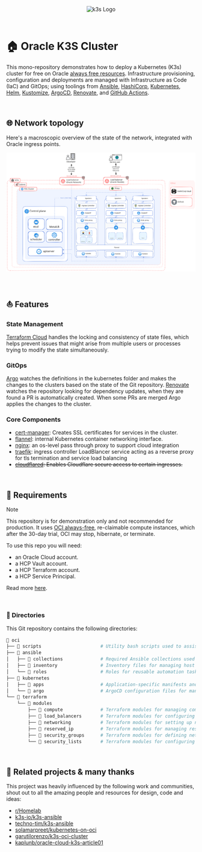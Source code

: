 <p align="center">
  <img src="https://garutilorenzo.github.io/images/k3s-logo-large.png?" alt="k3s Logo"/>
</p>

<br>

# 🏠 Oracle K3S Cluster

This mono-repository demonstrates how to deploy a Kubernetes (K3s) cluster for free on Oracle [always free resources](https://docs.oracle.com/en-us/iaas/Content/FreeTier/freetier_topic-Always_Free_Resources.htm).  Infrastructure provisioning, configuration and deployments are managed with Infrastructure as Code (IaC) and GitOps; using toolings from [Ansible](https://www.ansible.com/), [HashiCorp](https://www.hashicorp.com/), [Kubernetes](https://kubernetes.io/), [Helm](https://github.com/helm/helm), [Kustomize](https://kustomize.io/), [ArgoCD](https://github.com/argoproj/argo-cd), [Renovate](https://github.com/renovatebot/renovate), and [GitHub Actions](https://github.com/features/actions).

<br>

## 🌐 Network topology

Here's a macroscopic overview of the state of the network, integrated with Oracle ingress points.

![network](/docs/assets/drawings/topology.excalidraw.svg)

<br>

## ⛵ Features

### State Management
[Terraform Cloud](https://www.hashicorp.com/products/terraform) handles the locking and consistency of state files, which helps prevent issues that might arise from multiple users or processes trying to modify the state simultaneously.

### GitOps
[Argo](https://argo-cd.readthedocs.io/en/stable/) watches the definitions in the kubernetes folder and makes the changes to the clusters based on the state of the Git repository. [Renovate](https://github.com/renovatebot/renovate) watches the repository looking for dependency updates, when they are found a PR is automatically created. When some PRs are merged Argo applies the changes to the cluster.

### Core Components

- [cert-manager](https://github.com/cert-manager/cert-manager): Creates SSL certificates for services in the cluster.
- [flannel](https://github.com/flannel-io/flannel): internal Kubernetes container networking interface.
- [nginx](https://docs.nginx.com/nginx/admin-guide/web-server/reverse-proxy/): an os-level pass through proxy to support cloud integration
- [traefik](https://doc.traefik.io/traefik/): ingress controller LoadBlancer service acting as a reverse proxy for tls termination and service load balancing
- ~~[cloudflared](https://github.com/cloudflare/cloudflared): Enables Cloudflare secure access to certain ingresses.~~

<br>

## 🔧 Requirements

> [!NOTE]
>
> This repository is for demonstration only and not recommended for production. It uses [OCI always-free](https://docs.oracle.com/en-us/iaas/Content/FreeTier/freetier_topic-Always_Free_Resources.htm), re-claimable compute instances, which after the 30-day trial, OCI may stop, hibernate, or terminate.

To use this repo you will need:

* an Oracle Cloud account.
* a HCP Vault account.
* a HCP Terraform account.
* a HCP Service Principal.

Read more [here](/docs/0-setup.md).

<br> 

### 📁 Directories

This Git repository contains the following directories:

```zsh
📁 oci
├── 📁 scripts                      # Utility bash scripts used to assist in preparing credentials
├── 📁 ansible                      
│   ├── 📁 collections              # Required Ansible collections used across playbooks
│   ├── 📁 inventory                # Inventory files for managing host groups and variables
│   └── 📁 roles                    # Roles for reusable automation tasks
├── 📁 kubernetes                   
│   ├── 📁 apps                     # Application-specific manifests and configurations for Kubernetes
│   └── 📁 argo                     # ArgoCD configuration files for managing Kubernetes applications
└── 📁 terraform                    
    └── 📁 modules                  
        ├── 📁 compute              # Terraform modules for managing compute instances
        ├── 📁 load_balancers       # Terraform modules for configuring load balancers
        ├── 📁 networking           # Terraform modules for setting up network components
        ├── 📁 reserved_ip          # Terraform modules for managing reserved IP addresses
        ├── 📁 security_groups      # Terraform modules for defining network security groups
        └── 📁 security_lists       # Terraform modules for configuring network security lists 
```

<br>

## 🤙 Related projects & many thanks 

This project was heavily influenced by the following work and communities, shout out to all the amazing people and resources for design, code and ideas:

- [r/Homelab](https://www.reddit.com/r/homelab/)
- [k3s-io/k3s-ansible](https://github.com/k3s-io/k3s-ansible)
- [techno-tim/k3s-ansible](https://github.com/techno-tim/k3s-ansible)
- [solamarpreet/kubernetes-on-oci](https://github.com/solamarpreet/kubernetes-on-oci)
- [garutilorenzo/k3s-oci-cluster](https://github.com/garutilorenzo/k3s-oci-cluster)
- [kaplunb/oracle-cloud-k3s-article01](https://github.com/kaplunb/oracle-cloud-k3s-article01)
